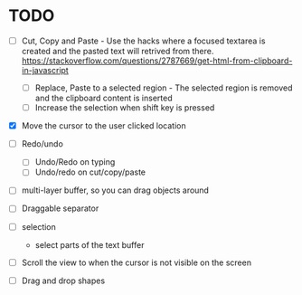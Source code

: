 # TODO
- [ ] Cut, Copy and Paste
        - Use the hacks where a focused textarea is created and the pasted text will
            retrived from there.
            https://stackoverflow.com/questions/2787669/get-html-from-clipboard-in-javascript
    - [ ] Replace, Paste to a selected region
           - The selected region is removed and the clipboard content is inserted
    - [ ] Increase the selection when shift key is pressed
- [X] Move the cursor to the user clicked location
- [ ] Redo/undo
    - [ ] Undo/Redo on typing
    - [ ]  Undo/redo on cut/copy/paste
- [ ] multi-layer buffer, so you can drag objects around
- [ ] Draggable separator
- [ ] selection
    - select parts of the text buffer
- [ ] Scroll the view to when the cursor is not visible on the screen
- [ ] Drag and drop shapes

